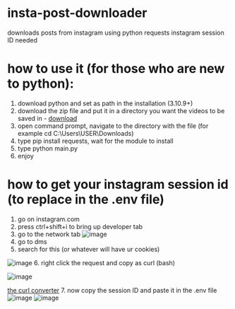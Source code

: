 # insta-post-downloader
downloads posts from instagram using python requests
instagram session ID needed

# how to use it (for those who are new to python):
1. download python and set as path in the installation (3.10.9+)
2. download the zip file and put it in a directory you want the videos to be saved in -
[download](https://github.com/Hecker5556/insta-post-downloader/archive/refs/heads/main.zip)
3. open command prompt, navigate to the directory with the file (for example cd C:\Users\USER\Downloads)
4. type pip install requests, wait for the module to install
5. type python main.py
6. enjoy

# how to get your instagram session id (to replace in the .env file)

1. go on instagram.com
2. press ctrl+shift+i to bring up developer tab
3. go to the network tab 
![image](https://github.com/Hecker5556/insta-post-downloader/assets/96238375/2d9dbd1b-7306-4c02-aee6-e7333635ce7a)
4. go to dms
5. search for this (or whatever will have ur cookies)

![image](https://github.com/Hecker5556/insta-post-downloader/assets/96238375/b4bb6f41-e9be-4e48-9291-5dddda6dfd8e)
6. right click the request and copy as curl (bash) 

![image](https://github.com/Hecker5556/insta-post-downloader/assets/96238375/58823efb-e10a-4781-8316-e64b5ce78f37)

[the curl converter](https://curlconverter.com)
7. now copy the session ID and paste it in the .env file 
 ![image](https://github.com/Hecker5556/insta-post-downloader/assets/96238375/1ef01a71-caf1-4e38-8c35-0acee8eec01a)
 ![image](https://github.com/Hecker5556/insta-post-downloader/assets/96238375/1c23a364-217b-4f09-8b7b-78fc83eff5c3)



